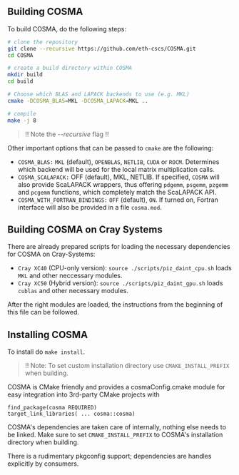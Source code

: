 ## Building COSMA

To build COSMA, do the following steps:
```bash
# clone the repository
git clone --recursive https://github.com/eth-cscs/COSMA.git
cd COSMA

# create a build directory within COSMA
mkdir build
cd build

# Choose which BLAS and LAPACK backends to use (e.g. MKL)
cmake -DCOSMA_BLAS=MKL -DCOSMA_LAPACK=MKL ..

# compile
make -j 8
```
> !! Note the *--recursive* flag !! 

Other important options that can be passed to `cmake` are the following:
- `COSMA_BLAS:` `MKL` (default), `OPENBLAS`, `NETLIB`, `CUDA` or `ROCM`. Determines which backend will be used for the local matrix multiplication calls.
- `COSMA_SCALAPACK:` OFF (default), MKL, NETLIB. If specified, `COSMA` will also provide ScaLAPACK wrappers, thus offering `pdgemm`, `psgemm`, `pzgemm` and `pcgemm` functions, which completely match the ScaLAPACK API.
- `COSMA_WITH_FORTRAN_BINDINGS:` `OFF` (default), `ON`. If turned on, Fortran interface will also be provided in a file `cosma.mod`.

## Building COSMA on Cray Systems

There are already prepared scripts for loading the necessary dependencies for COSMA on Cray-Systems:
- `Cray XC40` (CPU-only version): `source ./scripts/piz_daint_cpu.sh` loads `MKL` and other neccessary modules.
- `Cray XC50` (Hybrid version): `source ./scripts/piz_daint_gpu.sh` loads `cublas` and other necessary modules.

After the right modules are loaded, the instructions from the beginning of this file can be followed.

## Installing COSMA

To install do `make install`. 

> !! Note: To set custom installation directory use `CMAKE_INSTALL_PREFIX` when building. 

COSMA is CMake friendly and provides a cosmaConfig.cmake module for easy
integration into 3rd-party CMake projects with

```
find_package(cosma REQUIRED)
target_link_libraries( ... cosma::cosma)
```

COSMA's dependencies are taken care of internally, nothing else needs to be
linked. Make sure to set `CMAKE_INSTALL_PREFIX` to COSMA's installation directory
when building.

There is a rudimentary pkgconfig support; dependencies are handles explicitly by
consumers.

